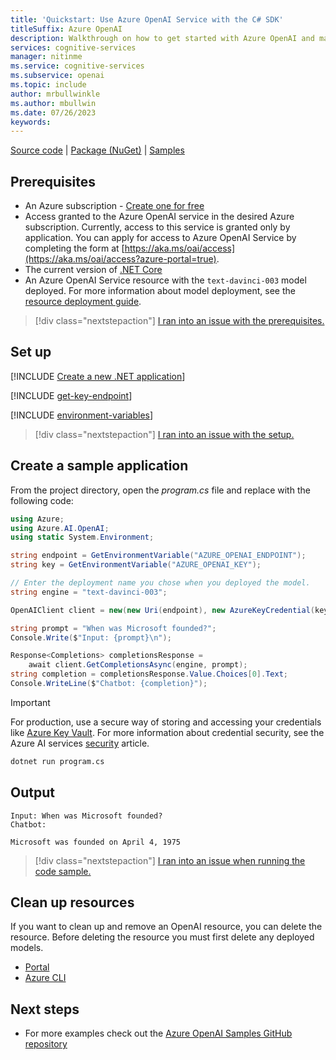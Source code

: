 ```yaml
---
title: 'Quickstart: Use Azure OpenAI Service with the C# SDK'
titleSuffix: Azure OpenAI
description: Walkthrough on how to get started with Azure OpenAI and make your first completions call with the C# SDK. 
services: cognitive-services
manager: nitinme
ms.service: cognitive-services
ms.subservice: openai
ms.topic: include
author: mrbullwinkle
ms.author: mbullwin
ms.date: 07/26/2023
keywords: 
---
```


[Source code](https://github.com/Azure/azure-sdk-for-net/blob/main/sdk/openai/Azure.AI.OpenAI/src) | [Package (NuGet)](https://www.nuget.org/packages/Azure.AI.OpenAI/) | [Samples](https://github.com/Azure/azure-sdk-for-net/blob/main/sdk/openai/Azure.AI.OpenAI/tests/Samples)

## Prerequisites

- An Azure subscription - [Create one for free](https://azure.microsoft.com/free/cognitive-services?azure-portal=true)
- Access granted to the Azure OpenAI service in the desired Azure subscription.
    Currently, access to this service is granted only by application. You can apply for access to Azure OpenAI Service by completing the form at [https://aka.ms/oai/access](https://aka.ms/oai/access?azure-portal=true).
- The current version of <a href="https://dotnet.microsoft.com/download/dotnet-core" target="_blank">.NET Core</a>
- An Azure OpenAI Service resource with the `text-davinci-003` model deployed. For more information about model deployment, see the [resource deployment guide](../how-to/create-resource.md).

> [!div class="nextstepaction"]
> [I ran into an issue with the prerequisites.](https://microsoft.qualtrics.com/jfe/form/SV_0Cl5zkG3CnDjq6O?PLanguage=DOTNET&Pillar=AOAI&Product=gpt&Page=quickstart&Section=Prerequisites)

## Set up

[!INCLUDE [Create a new .NET application](./dotnet-new-application.md)]

[!INCLUDE [get-key-endpoint](get-key-endpoint.md)]

[!INCLUDE [environment-variables](environment-variables.md)]


> [!div class="nextstepaction"]
> [I ran into an issue with the setup.](https://microsoft.qualtrics.com/jfe/form/SV_0Cl5zkG3CnDjq6O?PLanguage=DOTNET&Pillar=AOAI&Product=gpt&Page=quickstart&Section=Set-up)

## Create a sample application

From the project directory, open the *program.cs* file and replace with the following code:

```csharp
using Azure;
using Azure.AI.OpenAI;
using static System.Environment;

string endpoint = GetEnvironmentVariable("AZURE_OPENAI_ENDPOINT");
string key = GetEnvironmentVariable("AZURE_OPENAI_KEY");

// Enter the deployment name you chose when you deployed the model.
string engine = "text-davinci-003";

OpenAIClient client = new(new Uri(endpoint), new AzureKeyCredential(key));

string prompt = "When was Microsoft founded?";
Console.Write($"Input: {prompt}\n");

Response<Completions> completionsResponse = 
    await client.GetCompletionsAsync(engine, prompt);
string completion = completionsResponse.Value.Choices[0].Text;
Console.WriteLine($"Chatbot: {completion}");
```

> [!IMPORTANT]
> For production, use a secure way of storing and accessing your credentials like [Azure Key Vault](../../../key-vault/general/overview.md). For more information about credential security, see the Azure AI services [security](../../security-features.md) article.

```cmd
dotnet run program.cs
```

## Output

```console
Input: When was Microsoft founded?
Chatbot:

Microsoft was founded on April 4, 1975
```

> [!div class="nextstepaction"]
> [I ran into an issue when running the code sample.](https://microsoft.qualtrics.com/jfe/form/SV_0Cl5zkG3CnDjq6O?PLanguage=DOTNET&Pillar=AOAI&Product=gpt&Page=quickstart&Section=Create-dotnet-application)


## Clean up resources

If you want to clean up and remove an OpenAI resource, you can delete the resource. Before deleting the resource you must first delete any deployed models.

- [Portal](../../multi-service-resource.md?pivots=azportal#clean-up-resources)
- [Azure CLI](../../multi-service-resource.md?pivots=azcli#clean-up-resources)

## Next steps

* For more examples check out the [Azure OpenAI Samples GitHub repository](https://aka.ms/AOAICodeSamples)
